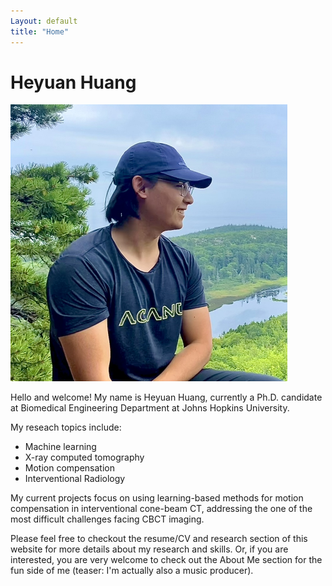 ```yaml
---
Layout: default
title: "Home"
---
```




# Heyuan Huang

<img src="pictures/me.jpeg" alt="Alt text" title="Optional title" style="zoom:50%;" />

Hello and welcome! My name is Heyuan Huang, currently a Ph.D. candidate at Biomedical Engineering Department at Johns Hopkins University. 

My reseach topics include:

* Machine learning 
* X-ray computed tomography
* Motion compensation
* Interventional Radiology

My current projects focus on using learning-based methods for motion compensation in interventional cone-beam CT, addressing the one of the most difficult challenges facing CBCT imaging.

Please feel free to checkout the resume/CV and research section of this website for more details about my research and skills. Or, if you are interested, you are very welcome to check out the About Me section for the fun side of me (teaser: I'm actually also a music producer).